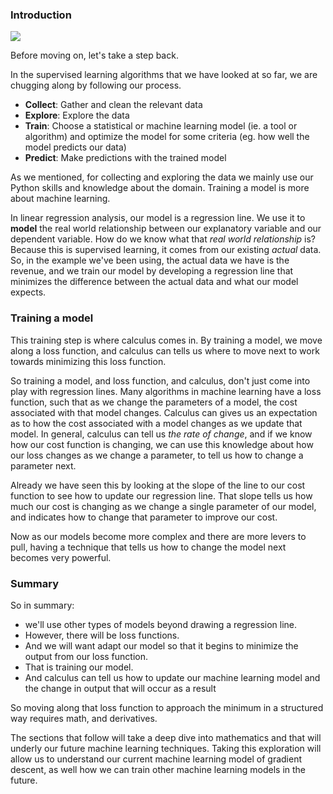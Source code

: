 
### Introduction

![](./tree.jpg)

Before moving on, let's take a step back.

In the supervised learning algorithms that we have looked at so far, we are chugging along by following our process.

* **Collect**: Gather and clean the relevant data
* **Explore**: Explore the data
* **Train**: Choose a statistical or machine learning model (ie. a tool or algorithm) and optimize the model for some criteria (eg. how well the model predicts our data)
* **Predict**: Make predictions with the trained model

As we mentioned, for collecting and exploring the data we mainly use our Python skills and knowledge about the domain.  Training a model is more about machine learning.  

In linear regression analysis, our model is a regression line.  We use it to **model** the real world relationship between our explanatory variable and our dependent variable.  How do we know what that *real world relationship* is?  Because this is supervised learning, it comes from our existing *actual* data.  So, in the example we've been using, the actual data we have is the revenue, and we train our model by developing a regression line that minimizes the difference between the actual data and what our model expects.  

### Training a model

This training step is where calculus comes in.  By training a model, we move along a loss function, and calculus can tells us where to move next to work towards minimizing this loss function.



So training a model, and loss function, and calculus, don't just come into play with regression lines.  Many algorithms in machine learning have a loss function, such that as we change the parameters of a model, the cost associated with that model changes.  Calculus can gives us an expectation as to how the cost associated with a model changes as we update that model.  In general, calculus can tell us *the rate of change*, and if we know how our cost function is changing, we can use this knowledge about how our loss changes as we change a parameter, to tell us how to change a parameter next.

Already we have seen this by looking at the slope of the line to our cost function to see how to update our regression line.  That slope tells us how much our cost is changing as we change a single parameter of our model, and indicates how to change that parameter to improve our cost.

Now as our models become more complex and there are more levers to pull, having a technique that tells us how to change the model next becomes very powerful.

### Summary

So in summary:
* we'll use other types of models beyond drawing a regression line.  
* However, there will be loss functions.  
* And we will want adapt our model so that it begins to minimize the output from our loss function.  
* That is training our model.  
* And calculus can tell us how to update our machine learning model and the change in output that will occur as a result 

So moving along that loss function to approach the minimum in a structured way requires math, and derivatives.  

The sections that follow will take a deep dive into mathematics and that will underly our future machine learning techniques.  Taking this exploration will allow us to understand our current machine learning model of gradient descent, as well how we can train other machine learning models in the future.
